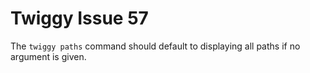 # Twiggy Issue 57

The `twiggy paths` command should default to displaying all paths if no
argument is given.

